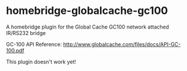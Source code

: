 # homebridge-globalcache-gc100
A homebridge plugin for the Global Cache GC100 network attached IR/RS232 bridge

GC-100 API Reference: http://www.globalcache.com/files/docs/API-GC-100.pdf

This plugin doesn't work yet!